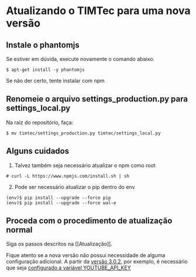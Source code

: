 # Atualizando o TIMTec para uma nova versão

## Instale o phantomjs

Se estiver em dúvida, execute novamente o comando abaixo.

```
$ apt-get install -y phantomjs
```
Se não der certo, tente instalar com npm

## Renomeie o arquivo settings_production.py para settings_local.py

Na raíz do repositório, faça:
```
$ mv timtec/settings_production.py timtec/settings_local.py
```

## Alguns cuidados
1. Talvez também seja necessário atualizar o npm como root

```
# curl -L https://www.npmjs.com/install.sh | sh
```

2. Pode ser necessário atualizar o pip dentro do env
```
(env)$ pip install --upgrade --force pip
(env)$ pip install --upgrade --force wal-e
```


## Proceda com o procedimento de atualização normal

Siga os passos descritos na [[Atualização]].

Fique atento se a nova versão não possui necessidade de alguma configuração adicional. A partir da [versão 3.0.2](https://github.com/hacklabr/timtec/releases/tag/v3.0.2), por exemplo, é necessário que seja [configurado a variável YOUTUBE_API_KEY](https://github.com/hacklabr/timtec/wiki/Configura%C3%A7%C3%A3o#configura%C3%A7%C3%A3o-da-chave-da-api-do-youtube)

